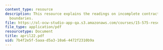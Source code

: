 ```yaml
---
content_type: resource
description: This resource explains the readings on incomplete contracts and firm
  boundaries.
file: https://ol-ocw-studio-app-qa.s3.amazonaws.com/courses/15-575-research-seminar-in-it-and-organizations-economic-perspectives-spring-2004/7b4f2e5f5aaad5a310a64472f2310b9a_april22.pdf
file_type: application/pdf
resourcetype: Document
title: april22.pdf
uid: 7b4f2e5f-5aaa-d5a3-10a6-4472f2310b9a
---
```

